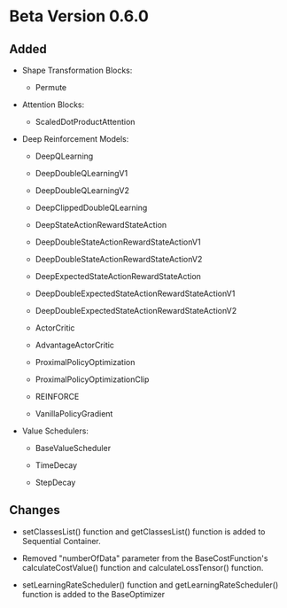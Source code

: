 # Beta Version 0.6.0

## Added

* Shape Transformation Blocks:

	* Permute

* Attention Blocks:

	* ScaledDotProductAttention

* Deep Reinforcement Models:

	* DeepQLearning

	* DeepDoubleQLearningV1

	* DeepDoubleQLearningV2

	* DeepClippedDoubleQLearning

	* DeepStateActionRewardStateAction

	* DeepDoubleStateActionRewardStateActionV1

	* DeepDoubleStateActionRewardStateActionV2

	* DeepExpectedStateActionRewardStateAction

	* DeepDoubleExpectedStateActionRewardStateActionV1

	* DeepDoubleExpectedStateActionRewardStateActionV2

	* ActorCritic

	* AdvantageActorCritic

	* ProximalPolicyOptimization

	* ProximalPolicyOptimizationClip

	* REINFORCE

	* VanillaPolicyGradient

* Value Schedulers:

	* BaseValueScheduler

	* TimeDecay

	* StepDecay

## Changes

* setClassesList() function and getClassesList() function is added to Sequential Container.

* Removed "numberOfData" parameter from the BaseCostFunction's calculateCostValue() function and calculateLossTensor() function.

* setLearningRateScheduler() function and getLearningRateScheduler() function is added to the BaseOptimizer
